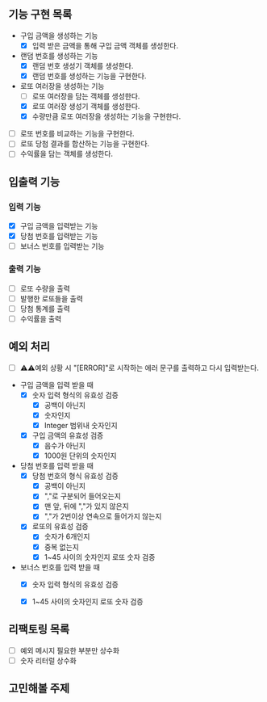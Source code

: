 ## 기능 구현 목록

- 구입 금액을 생성하는 기능
  - [x] 입력 받은 금액을 통해 구입 금액 객체를 생성한다. 
- 랜덤 번호를 생성하는 기능
  - [x] 랜덤 번호 생성기 객체를 생성한다.
  - [x] 랜덤 번호를 생성하는 기능을 구현한다.
- 로또 여러장을 생성하는 기능
  - [ ] 로또 여러장을 담는 객체를 생성한다.
  - [x] 로또 여러장 생성기 객체를 생성한다.
  - [x] 수량만큼 로또 여러장을 생성하는 기능을 구현한다.
- [ ] 로또 번호를 비교하는 기능을 구현한다.
- [ ] 로또 당첨 결과를 합산하는 기능을 구현한다.
- [ ] 수익률을 담는 객체를 생성한다.

## 입출력 기능

### 입력 기능

- [x] 구입 금액을 입력받는 기능 
- [x] 당첨 번호를 입력받는 기능 
- [ ] 보너스 번호를 입력받는 기능 

### 출력 기능

- [ ] 로또 수량을 출력 
- [ ] 발행한 로또들을 출력 
- [ ] 당첨 통계를 출력 
- [ ] 수익률을 출력 

## 예외 처리

- [ ] ⚠️⚠️예외 상황 시 "[ERROR]"로 시작하는 에러 문구를 출력하고 다시 입력받는다.
- 구입 금액을 입력 받을 때
    - [x] 숫자 입력 형식의 유효성 검증 
      - [x] 공백이 아닌지
      - [x] 숫자인지
      - [x] Integer 범위내 숫자인지
    - [x] 구입 금액의 유효성 검증
      - [x] 음수가 아닌지
      - [x] 1000원 단위의 숫자인지
- 당첨 번호를 입력 받을 때
  - [x] 당첨 번호의 형식 유효성 검증
    - [x] 공백이 아닌지
    - [x] ","로 구분되어 들어오는지
    - [x] 맨 앞, 뒤에 ","가 있지 않은지
    - [x] ","가 2번이상 연속으로 들어가지 않는지 
  - [x] 로또의 유효성 검증
      - [x] 숫자가 6개인지
      - [x] 중복 없는지
      - [x] 1~45 사이의 숫자인지  로또 숫자 검증
- 보너스 번호를 입력 받을 때
  - [x] 숫자 입력 형식의 유효성 검증 
  - [x] 1~45 사이의 숫자인지 로또 숫자 검증
      

## 리팩토링 목록
- [ ] 예외 메시지 필요한 부분만 상수화
- [ ] 숫자 리터럴 상수화

## 고민해볼 주제

